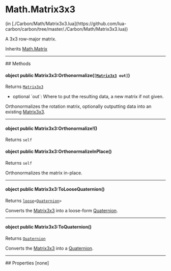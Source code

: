 <link href="../../style.css" rel="stylesheet" type="text/css"/>
<h1 class="class-title">Math.Matrix3x3</h1>
<span class="file-link">(in [./Carbon/Math/Matrix3x3.lua](https://github.com/lua-carbon/carbon/tree/master/./Carbon/Math/Matrix3x3.lua))</span><br/>

A 3x3 row-major matrix.

<span class="bold">Inherits <a href="Classes/Math.Matrix">Math.Matrix</a></span>

<hr />
## Methods
<h4 class="method-name"><span class="doc-scope doc-object">object</span> <span class="doc-visibility doc-public">public</span> Matrix3x3:Orthonormalize(<code>[<a href="Classes/Math.Matrix3x3">Matrix3x3</a> out]</code>)</h4>
<p class="method-returns bold">Returns <code><a href="Classes/Math.Matrix3x3">Matrix3x3</a></code></p>
<ul class="doc-arg-list">
<li><span class="doc-arg-level doc-optional">optional</span>  `out`: Where to put the resulting data, a new matrix if not given.</li>
</ul>

Orthonormalizes the rotation matrix, optionally outputting data into an existing <a href="Classes/Math.Matrix3x3">Matrix3x3</a>.
<hr/>
<h4 class="method-name"><span class="doc-scope doc-object">object</span> <span class="doc-visibility doc-public">public</span> Matrix3x3:Orthonormalize!()</h4>
<p class="method-returns bold">Returns <code>self</code></p><h4 class="method-name"><span class="doc-scope doc-object">object</span> <span class="doc-visibility doc-public">public</span> Matrix3x3:OrthonormalizeInPlace()</h4>
<p class="method-returns bold">Returns <code>self</code></p>
<ul class="doc-arg-list">

</ul>

Orthonormalizes the matrix in-place.
<hr/>
<h4 class="method-name"><span class="doc-scope doc-object">object</span> <span class="doc-visibility doc-public">public</span> Matrix3x3:ToLooseQuaternion()</h4>
<p class="method-returns bold">Returns <code><a href="Types#loose">loose</a>&lt;<a href="Classes/Math.Quaternion">Quaternion</a>&gt;</code></p>
<ul class="doc-arg-list">

</ul>

Converts the <a href="Classes/Math.Matrix3x3">Matrix3x3</a> into a loose-form <a href="Classes/Math.Quaternion">Quaternion</a>.
<hr/>
<h4 class="method-name"><span class="doc-scope doc-object">object</span> <span class="doc-visibility doc-public">public</span> Matrix3x3:ToQuaternion()</h4>
<p class="method-returns bold">Returns <code><a href="Classes/Math.Quaternion">Quaternion</a></code></p>
<ul class="doc-arg-list">

</ul>

Converts the <a href="Classes/Math.Matrix3x3">Matrix3x3</a> into a <a href="Classes/Math.Quaternion">Quaternion</a>.

<hr />
## Properties
[none]
